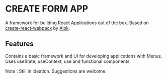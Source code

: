 # CREATE FORM APP

A framework for building React Applications out of the box.
Based on [create-react-webpack](https://github.com/AlokTakshak/create-react-webpack) by [Alok](https://github.com/AlokTakshak).


## Features

Contains a basic framework and UI for developing applications with Menus.
Uses useState, useContext, use and functional components.


Note : Still in ideation. Suggestions are welcome.